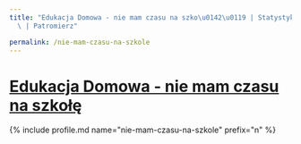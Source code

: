 ```yaml
---
title: "Edukacja Domowa - nie mam czasu na szko\u0142\u0119 | Statystyki patronite.pl\
  \ | Patromierz"

permalink: /nie-mam-czasu-na-szkole
---
```


# [Edukacja Domowa - nie mam czasu na szkołę](https://patronite.pl/nie-mam-czasu-na-szkole)

{% include profile.md name="nie-mam-czasu-na-szkole" prefix="n" %}
